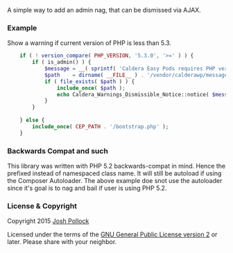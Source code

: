 A simple way to add an admin nag, that can be dismissed via AJAX.

### Example
Show a warning if current version of PHP is less than 5.3.
```php
    if ( ! version_compare( PHP_VERSION, '5.3.0', '>=' ) ) {
        if ( is_admin() ) {
            $message = __( sprintf( 'Caldera Easy Pods requires PHP version %1s or later. We strongly recommend PHP 5.4 or later for security and performance reasons. Current version is %2s.', '5.3.0', PHP_VERSION ), 'caldera-easy-pods' );
            $path    = dirname( __FILE__ ) . '/vendor/calderawp/messages/src/admin_notice.php';
            if ( file_exists( $path ) ) {
                include_once( $path );
                echo Caldera_Warnings_Dismissible_Notice::notice( $message );
            }
        }
    
    } else {
        include_once( CEP_PATH . '/bootstrap.php' );
    }
```

### Backwards Compat and such
This library was written with PHP 5.2 backwards-compat in mind. Hence the prefixed instead of namespaced class name. It will still be autoload if using the Composer Autoloader. The above example doe snot use the autoloader since it's goal is to nag and bail if user is using PHP 5.2.


### License & Copyright
Copyright 2015  [Josh Pollock](http://JoshPress.net)

Licensed under the terms of the [GNU General Public License version 2](http://www.gnu.org/licenses/gpl-2.0.html) or later. Please share with your neighbor.
